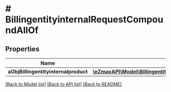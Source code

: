 # # BillingentityinternalRequestCompoundAllOf

## Properties

Name | Type | Description | Notes
------------ | ------------- | ------------- | -------------
**aObjBillingentityinternalproduct** | [**\eZmaxAPI\Model\BillingentityinternalproductRequestCompound[]**](BillingentityinternalproductRequestCompound.md) |  |

[[Back to Model list]](../../README.md#models) [[Back to API list]](../../README.md#endpoints) [[Back to README]](../../README.md)
